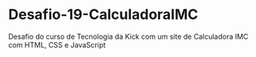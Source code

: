 # Desafio-19-CalculadoraIMC
Desafio  do curso de Tecnologia da Kick com um site de Calculadora IMC com HTML, CSS e JavaScript
